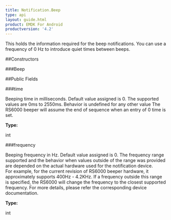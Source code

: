 ```yaml
---
title: Notification.Beep
type: api
layout: guide.html
product: EMDK For Android
productversion: '4.2'
---
```



This holds the information required for the beep notifications. 
 You can use a frequency of 0 Hz to introduce quiet times between beeps.

##Constructors

###Beep



##Public Fields

###time

Beeping time in milliseconds. Default value assigned is 0.
 The supported values are 0ms to 2550ms. Behavior is undefined for any other value
 The RS6000 beeper will assume the end of sequence when an entry of 0 time is set.

**Type:**

int

###frequency

Beeping frequency in Hz. Default value assigned is 0.
 The frequency range supported and the behavior when values outside of the range was provided are depended  on the actual hardware used for the notification device.  
 For example, for the current revision of RS6000 beeper hardware, it approximately supports 400Hz - 4.2KHz. 
 If a frequency outside this range is specified, the RS6000 will change the frequency to the closest supported frequency. 
 For more details, please refer the corresponding device documentation.

**Type:**

int

